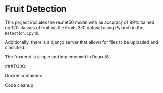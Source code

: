 # Fruit Detection
This project includes the resnet50 model with an accuracy of 99% trained on 120 classes of fruit via the Fruits 360 dataset using Pytorch in the `Detection.ipynb`.

Additionally, there is a django server that allows for files to be uploaded and classified.

The frontend is simple and implemented in ReactJS.

###TODO:

Docker containers

Code cleanup
